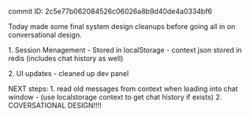 commit ID: 2c5e77b062084526c06026a8b9d40de4a0334bf6

Today made some final system design cleanups before going all in on conversational design.

1\. Session Menagement
 \- Stored in localStorage
 \- context json stored in redis \(includes chat history as well\)

2\. UI updates
 \- cleaned up dev panel

NEXT steps:
1\. read old messages from context when loading into chat window \- \(use localstorage context to get chat history if exists\)
2\. COVERSATIONAL DESIGN\!\!\!\!

